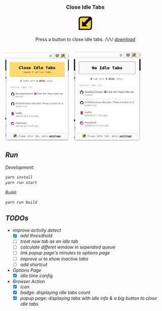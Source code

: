 <p align="center">
  <h3 align="center">Close Idle Tabs</h3>
  <p align="center">
  <img src="https://github.com/AnNOtis/close-idle-tabs/raw/master/src/assets/logo-128x128.png" width="50" height="50" />
  <p>
  <p align="center">Press a button to close idle tabs. /\/\/ <a href="https://chrome.google.com/webstore/detail/close-idle-tabs/eikegnblaefhggcbhmklebbedapcljmj"><i>download</a></p>
</p>

##

<p>
<img src="https://raw.githubusercontent.com/AnNOtis/close-idle-tabs/master/misc/demo1.png" width="200" />
&nbsp;&nbsp;
<img src="https://raw.githubusercontent.com/AnNOtis/close-idle-tabs/master/misc/demo2.png" width="210" />
</p>

## Run

Development:

```sh
yarn install
yarn run start
```

Build:

```sh
yarn run build
```


## TODOs

- improve activity detect
  - [x] add thresdhold
  - [ ] treat new tab as an idle tab
  - [ ] calculate differet window in seperated queue
  - [ ] link popup page's minutes to options page
  - [ ] improve ui to show inactive tabs
  - [ ] add shortcut
- Options Page
  - [x] idle time config
- Browser Action
  - [x] icon
  - [x] badge: displaying idle tabs count
  - [x] popup page: displaying tabs with idle info & a big button to close idle tabs
